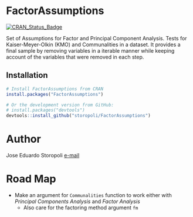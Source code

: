# FactorAssumptions 

[![CRAN_Status_Badge](http://www.r-pkg.org/badges/version/FactorAssumptions)](https://cran.r-project.org/package=FactorAssumptions)

Set of Assumptions for Factor and Principal Component Analysis.
Tests for Kaiser-Meyer-Olkin (KMO) and Communalities in a dataset. It provides a final sample by removing variables in a iterable manner while keeping account of the variables that were removed in each step.

## Installation

```r
# Install FactorAssumptions from CRAN
install.packages("FactorAssumptions")

# Or the development version from GitHub:
# install.packages("devtools")
devtools::install_github("storopoli/FactorAssumptions")
```

# Author
Jose Eduardo Storopoli
[e-mail](mailto:thestoropoli@gmail.com)

# Road Map
- Make an argument for `Communalities` function to work either with *Principal Components Analysis* and *Factor Analysis*
	- Also care for the factoring method argument `fm`